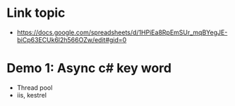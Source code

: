 # Link topic
- https://docs.google.com/spreadsheets/d/1HPiEa8RpEmSUr_mqBYegJE-biCp63ECUk6l2h566OZw/edit#gid=0
# Demo 1: Async c# key word
- Thread pool
- iis, kestrel
